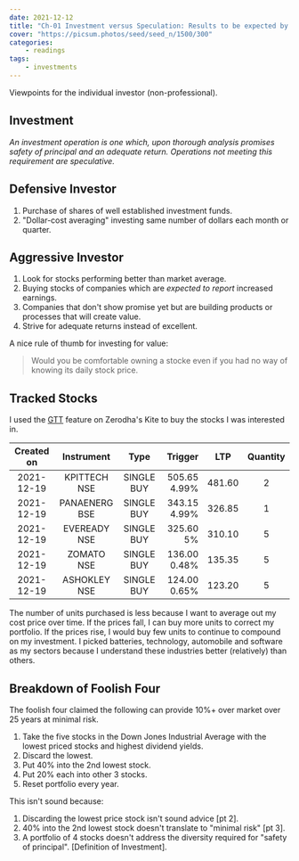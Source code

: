 ```yaml
---
date: 2021-12-12
title: "Ch-01 Investment versus Speculation: Results to be expected by the Intelligent Investor"
cover: "https://picsum.photos/seed/seed_n/1500/300"
categories:
    - readings
tags:
    - investments
---
```


Viewpoints for the individual investor (non-professional).

## Investment
_An investment operation is one which, upon thorough analysis promises safety of principal and an adequate return. Operations not meeting this requirement are speculative._

## Defensive Investor

1. Purchase of shares of well established investment funds.
2. "Dollar-cost averaging" investing same number of dollars each month or quarter.

## Aggressive Investor

1. Look for stocks performing better than market average.
2. Buying stocks of companies which are _expected to report_ increased earnings.
3. Companies that don't show promise yet but are building products or processes that will create value.
4. Strive for adequate returns instead of excellent.

A nice rule of thumb for investing for value:

> Would you be comfortable owning a stocke even if you had no way of knowing its daily stock price.


## Tracked Stocks

I used the [GTT](https://support.zerodha.com/category/trading-and-markets/gtt/articles/what-is-the-good-till-triggered-gtt-feature) feature on Zerodha's Kite to buy the stocks I was interested in.

| Created on |   Instrument  |    Type    |      Trigger |   LTP  | Quantity | 
|:----------:|:-------------:|:----------:|-------------:|:------:|:--------:|
| 2021-12-19 | KPITTECH NSE  | SINGLE BUY | 505.65 4.99% | 481.60 | 2        |
| 2021-12-19 | PANAENERG BSE | SINGLE BUY | 343.15 4.99% | 326.85 | 1        |
| 2021-12-19 | EVEREADY NSE  | SINGLE BUY |    325.60 5% | 310.10 | 5        |
| 2021-12-19 | ZOMATO NSE    | SINGLE BUY | 136.00 0.48% | 135.35 | 5        |
| 2021-12-19 | ASHOKLEY NSE  | SINGLE BUY | 124.00 0.65% | 123.20 | 5        |

The number of units purchased is less because I want to average out my cost price over time. If the prices fall, I can buy more units to correct my portfolio. If the prices rise, I would buy few units to continue to compound on my investment. I picked batteries, technology, automobile and software as my sectors because I understand these industries better (relatively) than others.

## Breakdown of Foolish Four

The foolish four claimed the following can provide 10%+ over market over 25 years at minimal risk.

1. Take the five stocks in the Down Jones Industrial Average with the lowest priced stocks and highest dividend yields.
2. Discard the lowest.
3. Put 40% into the 2nd lowest stock.
4. Put 20% each into other 3 stocks.
5. Reset portfolio every year.

This isn't sound because:

1. Discarding the lowest price stock isn't sound advice [pt 2].
2. 40% into the 2nd lowest stock doesn't translate to "minimal risk" [pt 3].
3. A portfolio of 4 stocks doesn't address the diversity required for "safety of principal". [Definition of Investment].
